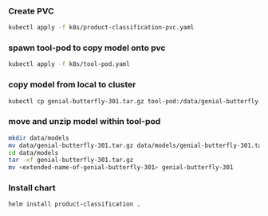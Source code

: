 ### Create PVC
```bash
kubectl apply -f k8s/product-classification-pvc.yaml
```

### spawn tool-pod to copy model onto pvc
```bash
kubectl apply -f k8s/tool-pod.yaml
```

### copy model from local to cluster
```bash
kubectl cp genial-butterfly-301.tar.gz tool-pod:/data/genial-butterfly-301.tar.gz
```

### move and unzip model within tool-pod
```bash
mkdir data/models
mv data/genial-butterfly-301.tar.gz data/models/genial-butterfly-301.tar.gz
cd data/models
tar -xf genial-butterfly-301.tar.gz
mv <extended-name-of-genial-butterfly-301> genial-butterfly-301
```

### Install chart
```bash
helm install product-classification .
```